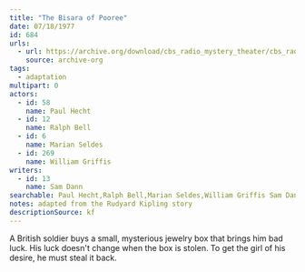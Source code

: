 ```yaml
---
title: "The Bisara of Pooree"
date: 07/18/1977
id: 684
urls: 
  - url: https://archive.org/download/cbs_radio_mystery_theater/cbs_radio_mystery_theater-0651-0700.zip/cbs_radio_mystery_theater-0651-0700%2Fcbsrmt_0684_the_bisara_of_pooree.mp3
    source: archive-org
tags: 
  - adaptation
multipart: 0
actors:  
  - id: 58
    name: Paul Hecht  
  - id: 12
    name: Ralph Bell  
  - id: 6
    name: Marian Seldes  
  - id: 269
    name: William Griffis
writers:  
  - id: 13
    name: Sam Dann
searchable: Paul Hecht,Ralph Bell,Marian Seldes,William Griffis Sam Dann
notes: adapted from the Rudyard Kipling story
descriptionSource: kf
---
```

A British soldier buys a small, mysterious jewelry box that brings him bad luck. His luck doesn't change when the box is stolen. To get the girl of his desire, he must steal it back.